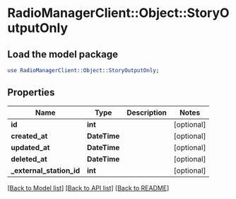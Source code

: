 # RadioManagerClient::Object::StoryOutputOnly

## Load the model package
```perl
use RadioManagerClient::Object::StoryOutputOnly;
```

## Properties
Name | Type | Description | Notes
------------ | ------------- | ------------- | -------------
**id** | **int** |  | [optional] 
**created_at** | **DateTime** |  | [optional] 
**updated_at** | **DateTime** |  | [optional] 
**deleted_at** | **DateTime** |  | [optional] 
**_external_station_id** | **int** |  | [optional] 

[[Back to Model list]](../README.md#documentation-for-models) [[Back to API list]](../README.md#documentation-for-api-endpoints) [[Back to README]](../README.md)



